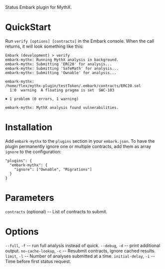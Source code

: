 Status Embark plugin for MythX.

# QuickStart

Run `verify [options] [contracts]` in the Embark console. When the call returns, it will look something like this:

```
Embark (development) > verify
embark-mythx: Running MythX analysis in background.
embark-mythx: Submitting 'ERC20' for analysis...
embark-mythx: Submitting 'SafeMath' for analysis...
embark-mythx: Submitting 'Ownable' for analysis...

embark-mythx: 
/home/flex/mythx-plugin/testToken/.embark/contracts/ERC20.sol
  1:0  warning  A floating pragma is set  SWC-103

✖ 1 problem (0 errors, 1 warning)

embark-mythx: MythX analysis found vulnerabilities.
```

# Installation

Add `embark-mythx` to the `plugins` section in your `embark.json`. To have the plugin permanently ignore one or multiple contracts, add them as array `ignore` to the configuration:

```
"plugins": {
  "embark-mythx": {
    "ignore": ["Ownable", "Migrations"]
  }
}
``` 

# Parameters

`contracts` (optional) -- List of contracts to submit. 


# Options

`--full`, `-f` -- run full analysis instead of quick.
`--debug`, `-d` -- print additional output.
`no-cache-lookup`, `-c` -- Resubmit contracts, ignore cached results.
`limit`, `-l` -- Number of analyses submitted at a time.
`initial-delay`, `-i` -- Time before first status request.
